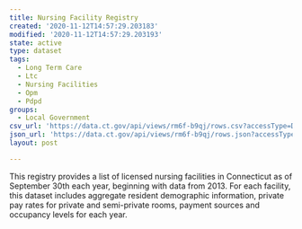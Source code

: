 ```yaml
---
title: Nursing Facility Registry
created: '2020-11-12T14:57:29.203183'
modified: '2020-11-12T14:57:29.203193'
state: active
type: dataset
tags:
  - Long Term Care
  - Ltc
  - Nursing Facilities
  - Opm
  - Pdpd
groups:
  - Local Government
csv_url: 'https://data.ct.gov/api/views/rm6f-b9qj/rows.csv?accessType=DOWNLOAD'
json_url: 'https://data.ct.gov/api/views/rm6f-b9qj/rows.json?accessType=DOWNLOAD'
layout: post

---
```

This registry provides a list of licensed nursing facilities in Connecticut as of September 30th each year, beginning with data from 2013.  For each facility, this dataset includes aggregate resident demographic information, private pay rates for private and semi-private rooms, payment sources and occupancy levels for each year.
